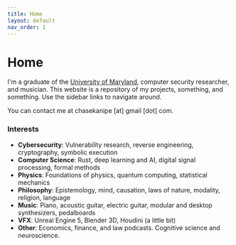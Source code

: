 ```yaml
---
title: Home
layout: default
nav_order: 1
---
```


# Home

I'm a graduate of the [University of Maryland](https://cs.umd.edu), computer security researcher, and musician. This website is a repository of my projects, something, and something. Use the sidebar links to navigate around.

You can contact me at chasekanipe [at] gmail [dot] com.

### Interests
- **Cybersecurity**: Vulnerability research, reverse engineering, cryptography, symbolic execution
- **Computer Science**: Rust, deep learning and AI, digital signal processing, formal methods
- **Physics**: Foundations of physics, quantum computing, statistical mechanics
- **Philosophy**: Epistemology, mind, causation, laws of nature, modality, religion, language
- **Music**: Piano, acoustic guitar, electric guitar, modular and desktop synthesizers, pedalboards
- **VFX**: Unreal Engine 5, Blender 3D, Houdini (a little bit)
- **Other**: Economics, finance, and law podcasts. Cognitive science and neuroscience.

